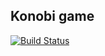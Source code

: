 ## Konobi game
[![Build Status](https://travis-ci.org/pindri/konobi.svg?branch=master)](https://travis-ci.org/pindri/konobi)
